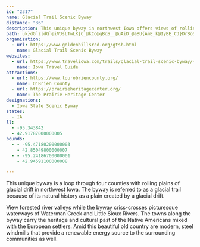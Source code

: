 ```yaml
---
id: "2317"
name: Glacial Trail Scenic Byway
distance: "36"
description: This unique byway in northwest Iowa offers views of rolling plains of glacial drift, forested river valleys, and a rich history of Native American as well as European peoples.
path: uk}dG`z|dQ`@iVJsLTwLK{C_@kCo@gBqS__@uAiD_@aBU{AmE_k@IyBE_CJ}DrBoSJyBBwDI{Ce@mEo@_DaI}Ti@_DYaDEmDjA{zAGq~BJivBvFKzqAg@b\KvTSj`@sGjZuFrGkE`BmBNk@h@aDz@mDfCaDPe@p@]|EgA`AQpD?|f@^Xjc@z@`BlApA~vA`AlTH`q@r@~QJu@j|@SpaAEd|@YraAX`rBcBf{B|@h|Bd@nyB_zAAZztFJfeA?fk@lA~uCLzrAJtNKrb@uk@Jmm@KyrBDeAQoA_@y@a@oAkAiA{AYs@yB_IqAkC{AcBsAy@eA_@mAOiBAkj@GquAo@eiCPb\utAlBoH|BsG`HiP~Oi]rj@anArByFxAcFxAeG|R__ArTukAPyDBazAcAqs@_@aMy@qEo@mCyMy]a@sBS_CEiBDkCNqBnNew@d@}Dh@kKh@e`@BeANmAtAkEXQlBwC`LaR@mE
organization:
  - url: https://www.goldenhillsrcd.org/gtsb.html
    name: Glacial Trail Scenic Byway
websites:
  - url: https://www.traveliowa.com/trails/glacial-trail-scenic-byway/4/
    name: Iowa Travel Guide
attractions:
  - url: https://www.tourobriencounty.org/
    name: O'Brien County
  - url: https://prairieheritagecenter.org/
    name: The Prairie Heritage Center
designations:
  - Iowa State Scenic Byway
states:
  - IA
ll:
  - -95.343842
  - 42.91787000000005
bounds:
  - - -95.47180200000003
    - 42.85049800000007
  - - -95.24186700000001
    - 42.94591100000008

---
```


This unique byway is a loop through four counties with rolling plains of glacial drift in northwest Iowa.  The byway is referred to as a glacial trail because of its natural history as a plain created by a glacial drift.

 View forested river valleys while the byway criss-crosses picturesque waterways of Waterman Creek and Little Sioux Rivers.  The towns along the byway carry the heritage and cultural past of the Native Americans mixed with the European settlers.  Amid this beautiful old country are modern, steel windmills that provide a renewable energy source to the surrounding communities as well.
